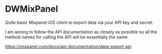 DWMixPanel
===================

Quite basic Mixpanel iOS client to export data via your API key and secret.

I am aiming to follow the API documentation as closely as possible so all the method names for calling the API will be essentially the same.

https://mixpanel.com/docs/api-documentation/data-export-api

